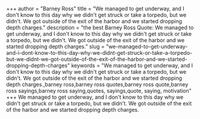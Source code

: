 +++
author = "Barney Ross"
title = "We managed to get underway, and I don't know to this day why we didn't get struck or take a torpedo, but we didn't. We got outside of the exit of the harbor and we started dropping depth charges."
description = "the best Barney Ross Quote: We managed to get underway, and I don't know to this day why we didn't get struck or take a torpedo, but we didn't. We got outside of the exit of the harbor and we started dropping depth charges."
slug = "we-managed-to-get-underway-and-i-dont-know-to-this-day-why-we-didnt-get-struck-or-take-a-torpedo-but-we-didnt-we-got-outside-of-the-exit-of-the-harbor-and-we-started-dropping-depth-charges"
keywords = "We managed to get underway, and I don't know to this day why we didn't get struck or take a torpedo, but we didn't. We got outside of the exit of the harbor and we started dropping depth charges.,barney ross,barney ross quotes,barney ross quote,barney ross sayings,barney ross saying,quotes, sayings,quote, saying, motivation"
+++
We managed to get underway, and I don't know to this day why we didn't get struck or take a torpedo, but we didn't. We got outside of the exit of the harbor and we started dropping depth charges.
